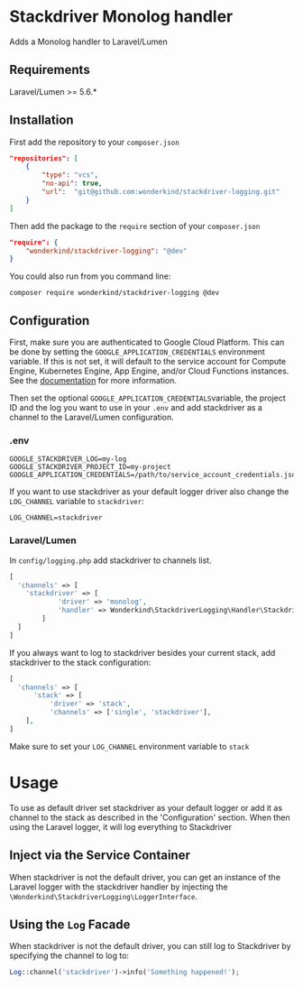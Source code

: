 # Stackdriver Monolog handler

Adds a Monolog handler to Laravel/Lumen

## Requirements

Laravel/Lumen >= 5.6.*

## Installation

First add the repository to your `composer.json`

```json
"repositories": [
    {
        "type": "vcs",
        "no-api": true,
        "url":  "git@github.com:wonderkind/stackdriver-logging.git"
    }
]
```

Then add the package to the `require` section of your `composer.json`

```json
"require": {
    "wonderkind/stackdriver-logging": "@dev"
}
```

You could also run from you command line:

`composer require wonderkind/stackdriver-logging @dev`

## Configuration

First, make sure you are authenticated to Google Cloud Platform. This can be done by setting the `GOOGLE_APPLICATION_CREDENTIALS` environment variable. If this is not set, it will default to the service account for Compute Engine, Kubernetes Engine, App Engine, and/or Cloud Functions instances. See the [documentation](https://cloud.google.com/docs/authentication/production) for more information. 

Then set the optional `GOOGLE_APPLICATION_CREDENTIALS`variable, the project ID and the log you want to use in your `.env` and add stackdriver as a channel to the Laravel/Lumen configuration.

### .env

```
GOOGLE_STACKDRIVER_LOG=my-log
GOOGLE_STACKDRIVER_PROJECT_ID=my-project
GOOGLE_APPLICATION_CREDENTIALS=/path/to/service_account_credentials.json
```

If you want to use stackdriver as your default logger driver also change the `LOG_CHANNEL` variable to `stackdriver`:

```
LOG_CHANNEL=stackdriver
```

### Laravel/Lumen

In `config/logging.php` add stackdriver to channels list.

```php
[
  'channels' => [
    'stackdriver' => [
            'driver' => 'monolog',
            'handler' => Wonderkind\StackdriverLogging\Handler\StackdriverLoggingHandler::class
        ]
  ]
]
```

If you always want to log to stackdriver besides your current stack, add stackdriver to the stack configuration:

```php
[
  'channels' => [
      'stack' => [
          'driver' => 'stack',
          'channels' => ['single', 'stackdriver'],
    ],
]
```

Make sure to set your `LOG_CHANNEL` environment variable to `stack`



# Usage

To use as default driver set stackdriver as  your default logger or add it as channel to the stack as described in the 'Configuration' section. When then using the Laravel logger, it will log everything to Stackdriver

## Inject via the Service Container

When stackdriver is not the default driver, you can get an instance of the Laravel logger with the stackdriver handler by injecting the `\Wonderkind\StackdriverLogging\LoggerInterface`. 

## Using the `Log` Facade

When stackdriver is not the default driver, you can still log to Stackdriver by specifying the channel to log to:

```php
Log::channel('stackdriver')->info('Something happened!');
```

